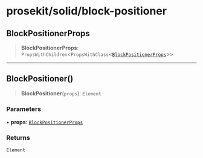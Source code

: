 # prosekit/solid/block-positioner

<a id="BlockPositionerProps" name="BlockPositionerProps"></a>

## BlockPositionerProps

> **BlockPositionerProps**: `PropsWithChildren`\<`PropsWithClass`\<[`BlockPositionerProps`](../lit/block-positioner.md#BlockPositionerProps)\>\>

***

<a id="BlockPositioner" name="BlockPositioner"></a>

## BlockPositioner()

> **BlockPositioner**(`props`): `Element`

### Parameters

• **props**: [`BlockPositionerProps`](block-positioner.md#BlockPositionerProps)

### Returns

`Element`
